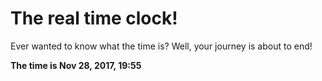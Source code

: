 # The real time clock!

Ever wanted to know what the time is? Well, your journey is about to end!

**The time is Nov 28, 2017, 19:55**